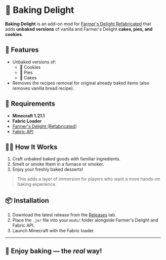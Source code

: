 # 🍞 Baking Delight

**Baking Delight** is an add-on mod for [Farmer's Delight Refabricated]((https://modrinth.com/mod/farmers-delight-refabricated)) that adds **unbaked versions** of vanilla and Farmer's Delight **cakes, pies, and cookies**.

## 🍪 Features

- Unbaked versions of:
  - 🍪 Cookies
  - 🥧 Pies
  - 🍰 Cakes
- Removes the recipes removal for original already baked items (also removes vanilla bread recipe).

## 🔧 Requirements

- **Minecraft 1.21.1**
- **Fabric Loader**
- [Farmer's Delight (Refabricated)](https://modrinth.com/mod/farmers-delight-refabricated)
- [Fabric API](https://modrinth.com/mod/fabric-api)

## 🧑‍🍳 How It Works

1. Craft unbaked baked goods with familiar ingredients.
2. Smelt or smoke them in a furnace or smoker.
3. Enjoy your freshly baked desserts!

> This adds a layer of immersion for players who want a more hands-on baking experience.

## 📦 Installation

1. Download the latest release from the [Releases](https://github.com/yourusername/baking-delight/releases) tab.
2. Place the `.jar` file into your `mods/` folder alongside Farmer's Delight and Fabric API.
3. Launch Minecraft with the Fabric loader.

---

## 🍴 Enjoy baking — the *real* way!
